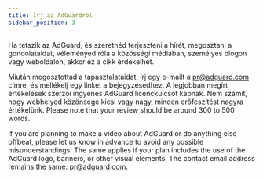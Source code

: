 ```yaml
---
title: Írj az AdGuardról
sidebar_position: 3
---
```


Ha tetszik az AdGuard, és szeretnéd terjeszteni a hírét, megosztani a gondolataidat, véleményed róla a közösségi médiában, személyes blogon vagy weboldalon, akkor ez a cikk érdekelhet.

Miután megosztottad a tapasztalataidat, írj egy e-mailt a [pr@adguard.com](mailto:pr@adguard.com) címre, és mellékelj egy linket a bejegyzésedhez. A legjobban megírt értékelések szerzői ingyenes AdGuard licenckulcsot kapnak. Nem számít, hogy webhelyed közönsége kicsi vagy nagy, minden erőfeszítést nagyra értékelünk. Please note that your review should be around 300 to 500 words.

If you are planning to make a video about AdGuard or do anything else offbeat, please let us know in advance to avoid any possible misunderstandings. The same applies if your plan includes the use of the AdGuard logo, banners, or other visual elements. The contact email address remains the same: [pr@adguard.com](mailto:pr@adguard.com).
